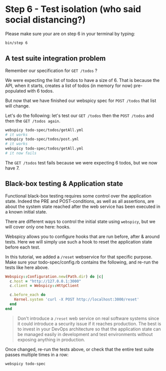 # Step 6 - Test isolation (who said social distancing?)

Please make sure your are on step 6 in your terminal by typing:

```bash
bin/step 6
```

## A test suite integration problem

Remember our specification for `GET /todos` ?

We were expecting the list of todos to have a size of 6. That is because the API, when it starts, creates a list of todos (in memory for now) pre-populated with 6 todos.

But now that we have finished our webspicy spec for `POST /todos` that list will change.

Let's do the following: let's test our `GET /todos` then the `POST /todos` and then the `GET /todos again`.

```bash
webspicy todo-spec/todos/getAll.yml
# it works
webspicy todo-spec/todos/post.yml
# it works
webspicy todo-spec/todos/getAll.yml
# it now fails
```

The `GET /todos` test fails because we were expecting 6 todos, but we now have 7.

## Black-box testing & Application state

Functional black-box testing requires some control over the application state. Indeed the PRE and POST-conditions, as well as all assertions, are about the system state reached after the web service has been executed in a known initial state.

There are different ways to control the initial state using `webspicy`, but we will cover only one here: hooks.

Webspicy allows you to configure hooks that are run before, after & around tests. Here we will simply use such a hook to reset the application state before each test.

In this tutorial, we added a `/reset` webservice for that specific purpose. Make sure your todo-spec/config.rb contains the following, and re-run the tests like here above.

```rb
Webspicy::Configuration.new(Path.dir) do |c|
  c.host = "http://127.0.0.1:3000"
  c.client = Webspicy::HttpClient

  c.before_each do
    Kernel.system 'curl -X POST http://localhost:3000/reset'
  end
end
```

> Don't introduce a `/reset` web service on real software systems since it could introduce a security issue if it reaches production. The best is to invest in your DevOps architecture so that the application state can be managed easily in development and test environments without exposing anything in production.

Once changed, re-run the tests above, or check that the entire test suite passes multiple times in a row:

```bash
webspicy todo-spec
```
